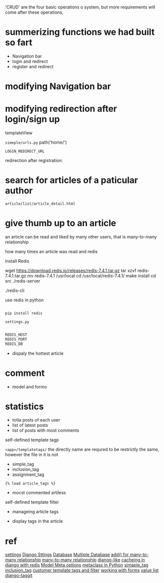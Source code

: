 'CRUD' are the four basic operations o system,
but more requirements will come after these operations,

# summerizing functions we had built so fart

- Navigation bar
- login and redirect
- register and redirect

# modifying Navigation bar

# modifying redirection after login/sign up

templateView

`simeple/urls.py`
path('home/')

`LOGIN_REDIRECT_URL`

redirection after registration:

# search for articles of a paticular author

`article/list/article_detail.html`

# give thumb up to an article

an article can be read and liked by many other users, that is many-to-many relationship

how many times an article was read and redis

install Redis

wget https://download.redis.io/releases/redis-7.4.1.tar.gz
tar xzvf redis-7.4.1.tar.gz
mv redis-7.4.1 /usr/local
cd /usr/local/redis-7.4.1/
make install
cd src
./redis-server

./redis-cli

use redis in python

```shell

pip install redis
```

`settings.py`

```python

REDIS_HOST
REDIS_PORT
REDIS_DB
```

- dispaly the hottest article

# comment

- model and formo

# statistics

- totla posts of each user
- list of latest posts
- list of posts with most comments

self-defined template tagp

`<app>/templatetags/` the directly name are requred to be restrictly the same, however the file in it is not

- simple_tag
- inclusion_tag
- assignment_tag

`{% load article_tags %}`

- mocst commented artiless

self-defined template filter

- manageing article tags

- display tags in the article

# ref

[settings](https://docs.djangoproject.com/en/5.1/ref/settings/)
[Django Sttings](https://docs.djangoproject.com/en/5.1/topics/settings/)
[Database](https://docs.djangoproject.com/en/5.1/ref/databases/)
[Multiple Database](https://docs.djangoproject.com/en/5.1/topics/db/multi-db/)
[add() for many-to-many relationship](https://docs.djangoproject.com/en/5.1/ref/models/relations/#django.db.models.fields.related.RelatedManager.add)
[many-to-many relationship](https://docs.djangoproject.com/en/5.1/topics/db/examples/many-to-many/)
[django-like](https://github.com/goinnn/django-like)
[cacheing in django with redis](https://realpython.com/blog/python/cacheing-in-django-with-redis/)
[Model Meta options](https://docs.djangoproject.com/en/5.1/ref/models/options/)
[metaclass in Python](http://stackoverflow.com/questions/100003/what-is-a-metaclass-in-python)
[simaple_tag](https://docs.djangoproject.com/en/5.1/howto/custom-template-tags/#simple-tags)
[inclusion_tag](https://docs.djangoproject.com/en/5.1/howto/custom-template-tags/#includsion-tags)
[customer template tags and filter](https://docs.djangoproject.com/en/5.1/howto/customer-template-tags/)
[working with forms](https://docs.djangoproject.com/en/5.1/topics/forms)
[value list](https://docs.djangoproject.com/en/5.1/ref/models/querysets/#values-list)
[django-taggit](http://django-taggit.readthedocs.io/en/latest/forms.html)
